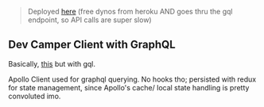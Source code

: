 > Deployed [here](https://dev-camper-rrg.herokuapp.com/) (free dynos from heroku AND goes thru the gql endpoint, so API calls are super slow)

## **Dev Camper Client with GraphQL**

Basically, [this](https://github.com/ritwikvd/dev-camper-client-react-redux) but with gql.

Apollo Client used for graphql querying. No hooks tho; persisted with redux for state management, since Apollo's cache/ local state handling is pretty convoluted imo.
